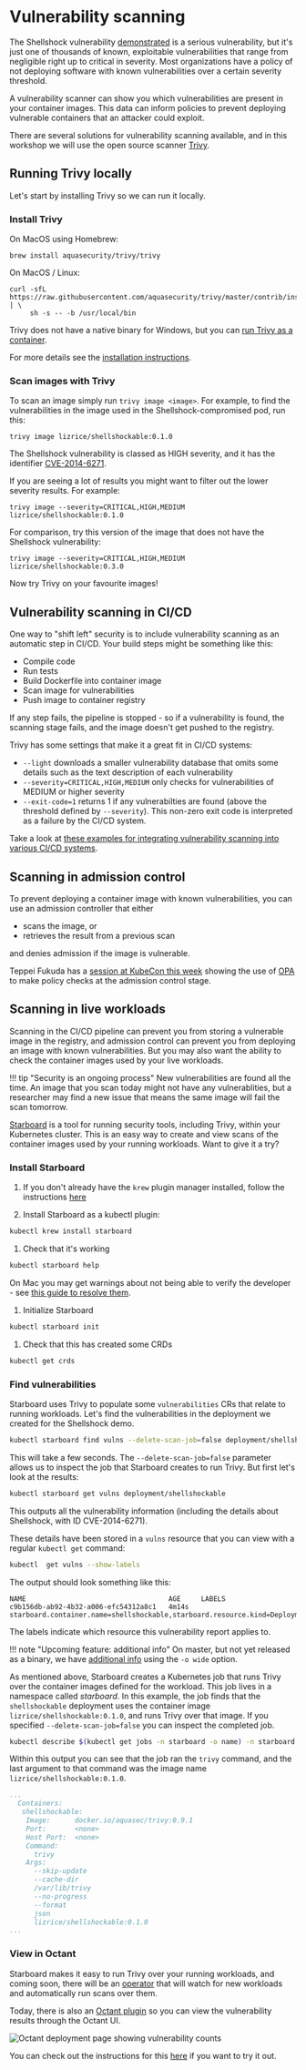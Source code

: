 # Vulnerability scanning

The Shellshock vulnerability [demonstrated](compromise.md) is a serious vulnerability, but it's just one of thousands of known, exploitable vulnerabilities that range from negligible right up to critical in severity. Most organizations have a policy of not deploying software with known vulnerabilities over a certain severity threshold.

A vulnerability scanner can show you which vulnerabilities are present in your container images. This data can inform policies to prevent deploying vulnerable containers that an attacker could exploit.

There are several solutions for vulnerability scanning available, and in this workshop we will use the open source scanner [Trivy](https://github.com/aquasecurity/trivy).

## Running Trivy locally

Let's start by installing Trivy so we can run it locally.

### Install Trivy

On MacOS using Homebrew:

```
brew install aquasecurity/trivy/trivy
```

On MacOS / Linux:

```
curl -sfL https://raw.githubusercontent.com/aquasecurity/trivy/master/contrib/install.sh | \
     sh -s -- -b /usr/local/bin
```

Trivy does not have a native binary for Windows, but you can [run Trivy as a container](https://github.com/aquasecurity/trivy#docker).

For more details see the [installation instructions](https://github.com/aquasecurity/trivy#installation).

### Scan images with Trivy

To scan an image simply run `trivy image <image>`. For example, to find the vulnerabilities in the image used in the Shellshock-compromised pod, run this:

```
trivy image lizrice/shellshockable:0.1.0
```

The Shellshock vulnerability is classed as HIGH severity, and it has the identifier [CVE-2014-6271](https://cve.mitre.org/cgi-bin/cvename.cgi?name=CVE-2014-6271).

If you are seeing a lot of results you might want to filter out the lower severity results. For example:

```
trivy image --severity=CRITICAL,HIGH,MEDIUM lizrice/shellshockable:0.1.0
```

For comparison, try this version of the image that does not have the Shellshock vulnerability:

```
trivy image --severity=CRITICAL,HIGH,MEDIUM lizrice/shellshockable:0.3.0
```

Now try Trivy on your favourite images!

## Vulnerability scanning in CI/CD

One way to "shift left" security is to include vulnerability scanning as an automatic step in CI/CD. Your build steps might be something like this:

* Compile code
* Run tests
* Build Dockerfile into container image
* Scan image for vulnerabilities
* Push image to container registry

If any step fails, the pipeline is stopped - so if a vulnerability is found, the scanning stage fails, and the image doesn't get pushed to the registry.

Trivy has some settings that make it a great fit in CI/CD systems:

* `--light` downloads a smaller vulnerability database that omits some details such as the text description of each vulnerability
* `--severity=CRITICAL,HIGH,MEDIUM` only checks for vulnerabilities of MEDIUM or higher severity
* `--exit-code=1` returns 1 if any vulnerabilties are found (above the threshold defined by `--severity`). This non-zero exit code is interpreted as a failure by the CI/CD system.

Take a look at [these examples for integrating vulnerability scanning into various CI/CD systems](https://github.com/aquasecurity/trivy#continuous-integration-ci).

## Scanning in admission control

To prevent deploying a container image with known vulnerabilities, you can use an admission controller that either

* scans the image, or
* retrieves the result from a previous scan

and denies admission if the image is vulnerable.

Teppei Fukuda has a [session at KubeCon this week](https://sched.co/Zekd) showing
the use of [OPA](../policies/#general-purpose-policies) to make policy checks at the admission control stage.

## Scanning in live workloads

Scanning in the CI/CD pipeline can prevent you from storing a vulnerable image in the registry, and admission control can prevent you from deploying an image with known vulnerabilities. But you may also want the ability to check the container images used by your live workloads.

!!! tip "Security is an ongoing process"
    New vulnerabilities are found all the time. An image that you scan today
    might not have any vulnerablities, but a researcher may find a new issue
    that means the same image will fail the scan tomorrow.

[Starboard](https://github.com/aquasecurity/starboard) is a tool for running security tools, including Trivy, within your Kubernetes cluster. This is an easy way to create and view scans of the container images used by your running workloads. Want to give it a try?

### Install Starboard

1. If you don't already have the `krew` plugin manager installed, follow the instructions [here](https://krew.sigs.k8s.io/docs/user-guide/setup/install/)

1. Install Starboard as a kubectl plugin:

```sh
kubectl krew install starboard
```

1. Check that it's working

```sh
kubectl starboard help
```

On Mac you may get warnings about not being able to verify the developer - see [this guide to resolve them](https://github.com/aquasecurity/starboard#starboard-cannot-be-opened-because-the-developer-cannot-be-verified-macos).

1. Initialize Starboard

```sh
kubectl starboard init
```

1. Check that this has created some CRDs

```sh
kubectl get crds
```

### Find vulnerabilities

Starboard uses Trivy to populate some `vulnerabilities` CRs that relate to running workloads. Let's find the vulnerabilities in the deployment we created for the Shellshock demo.

```sh
kubectl starboard find vulns --delete-scan-job=false deployment/shellshockable
```

This will take a few seconds. The `--delete-scan-job=false` parameter allows us to inspect the job that Starboard creates to run Trivy. But first let's look at the results:

```sh
kubectl starboard get vulns deployment/shellshockable
```

This outputs all the vulnerability information (including the details about Shellshock, with ID CVE-2014-6271).

These details have been stored in a `vulns` resource that you can view with a regular `kubectl get` command:

```sh
kubectl  get vulns --show-labels
```

The output should look something like this:

```
NAME                                   AGE     LABELS
c9b156db-ab92-4b32-a006-efc54312a8c1   4m14s   starboard.container.name=shellshockable,starboard.resource.kind=Deployment,starboard.resource.name=shellshockable,starboard.resource.namespace=default
```

The labels indicate which resource this vulnerability report applies to.

!!! note "Upcoming feature: additional info"
    On master, but not yet released as a binary, we have
    [additional info](https://github.com/aquasecurity/starboard/pull/97) using
    the `-o wide` option.

As mentioned above, Starboard creates a Kubernetes job that runs Trivy over the container images defined for the workload. This job lives in a namespace called *starboard*. In this example, the job finds that the `shellshockable` deployment uses the container image `lizrice/shellshockable:0.1.0`, and runs Trivy over that image. If you specified `--delete-scan-job=false` you can inspect the completed job.

```sh
kubectl describe $(kubectl get jobs -n starboard -o name) -n starboard
```

Within this output you can see that the job ran the `trivy` command, and the last argument to that command was the image name `lizrice/shellshockable:0.1.0`.

```yaml
...
  Containers:
   shellshockable:
    Image:      docker.io/aquasec/trivy:0.9.1
    Port:       <none>
    Host Port:  <none>
    Command:
      trivy
    Args:
      --skip-update
      --cache-dir
      /var/lib/trivy
      --no-progress
      --format
      json
      lizrice/shellshockable:0.1.0
...
```

### View in Octant

Starboard makes it easy to run Trivy over your running workloads, and coming soon, there will be an [operator](https://github.com/aquasecurity/starboard-security-operator) that will watch for new workloads and automatically run scans over them.

Today, there is also an [Octant plugin](https://github.com/aquasecurity/starboard-octant-plugin) so you can view the vulnerability results through the Octant UI.

![Octant deployment page showing vulnerability counts](img/octant-shellshock-vulns.png)

You can check out the instructions for this [here](https://github.com/aquasecurity/starboard-octant-plugin#starboard-octant-plugin) if you want to try it out.
